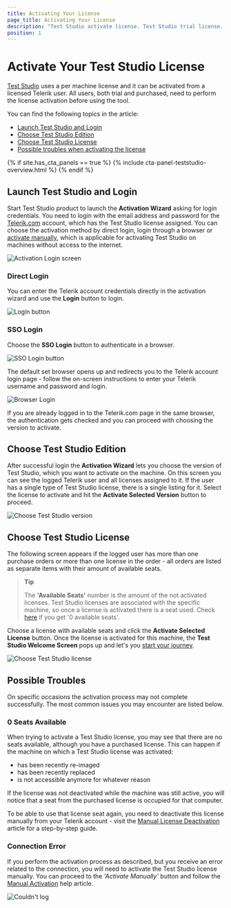 ```yaml
---
title: Activating Your License
page_title: Activating Your License
description: "Test Studio activate license. Test Studio trial license. Login to your Telerik account "
position: 1
---
```

# Activate Your Test Studio License

<a href="http://www.telerik.com/teststudio" target="_blank">Test Studio</a> uses a per machine license and it can be activated from a licensed Telerik user. All users, both trial and purchased, need to perform the license activation before using the tool.

You can find the following topics in the article: 

- [Launch Test Studio and Login](#launch-test-studio-and-login)
- [Choose Test Studio Edition](#choose-test-studio-edition)
- [Choose Test Studio License](#choose-test-studio-license)
- [Possible troubles when activating the license](#possible-troubles)

{% if site.has_cta_panels == true %}
{% include cta-panel-teststudio-overview.html %}
{% endif %}

## Launch Test Studio and Login

Start Test Studio product to launch the __Activation Wizard__ asking for login credentials. You need to login with the email address and password for the <a href="https://www.telerik.com/account/" target="_blank">Telerik.com</a> account, which has the Test Studio license assigned. You can choose the activation method by direct login, login through a browser or <a href="/prerequisites/license-activation/manual-activation" target="_blank">activate manually</a>, which is applicable for activating Test Studio on machines without access to the internet. 

![Activation Login screen](/img/prerequisites/license-activation/activating/fig1.png)

### Direct Login

You can enter the Telerik account credentials directly in the activation wizard and use the __Login__ button to login. 

![Login button](/img/prerequisites/license-activation/activating/fig2.png)

### SSO Login

Choose the __SSO Login__ button to authenticate in a browser.

![SSO Login button](/img/prerequisites/license-activation/activating/fig3.png)

The default set browser opens up and redirects you to the Telerik account login page - follow the on-screen instructions to enter your Telerik username and password and login. 

![Browser Login](/img/prerequisites/license-activation/activating/fig4.png)

If you are already logged in to the Telerik.com page in the same browser, the authentication gets checked and you can proceed with choosing the version to activate.

## Choose Test Studio Edition

After successful login the __Activation Wizard__ lets you choose the version of Test Studio, which you want to activate on the machine. On this screen you can see the logged Telerik user and all licenses assigned to it. 
If the user has a single type of Test Studio license, there is a single listing for it. Select the license to activate and hit the __Activate Selected Version__ button to proceed.

![Choose Test Studio version](/img/prerequisites/license-activation/activating/fig6.png)

## Choose Test Studio License

The following screen appears if the logged user has more than one purchase orders or more than one license in the order - all orders are listed as separate items with their amount of available seats.  

> __Tip__
> 
> The __'Available Seats'__ number is the amount of the not activated licenses. Test Studio licenses are associated with the specific machine, so once a license is activated there is a seat used. Check [here](#0-seats-available) if you get '0 available seats'. 

Choose a license with available seats and click the __Activate Selected License__ button. Once the license is activated for this machine, the __Test Studio Welcome Screen__ pops up and let's you <a href="/getting-started/first-project#starting-welcome-screen" target="_blank">start your journey</a>. 

![Choose Test Studio license](/img/prerequisites/license-activation/activating/fig7.png)

## Possible Troubles

On specific occasions the activation process may not complete successfully. The most common issues you may encounter are listed below.

### 0 Seats Available

When trying to activate a Test Studio license, you may see that there are no seats available, although you have a purchased license. This can happen if the machine on which a Test Studio license was activated:

- has been recently re-imaged
- has been recently replaced
- is not accessible anymore for whatever reason

If the license was not deactivated while the machine was still active, you will notice that a seat from the purchased license is occupied for that computer.

To be able to use that license seat again, you need to deactivate this license manually from your Telerik account - visit the <a href="/getting-started/installation/re-activating-your-license" target="_blank">Manual License Deactivation</a> article for a step-by-step guide.

### Connection Error

If you perform the activation process as described, but you receive an error related to the connection, you will need to activate the Test Studio license manually. You can proceed to the _'Activate Manually'_ button and follow the <a href="manual-activation" target="_blank">Manual Activation</a> help article.

![Couldn't log](/img/general-information/installation/activating-your-license/fig5.png)
